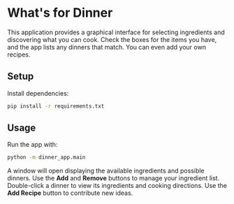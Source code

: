 # What's for Dinner

This application provides a graphical interface for selecting ingredients and
discovering what you can cook. Check the boxes for the items you have, and the
app lists any dinners that match. You can even add your own recipes.

## Setup

Install dependencies:

```bash
pip install -r requirements.txt
```

## Usage

Run the app with:

```bash
python -m dinner_app.main
```

A window will open displaying the available ingredients and possible dinners.
Use the **Add** and **Remove** buttons to manage your ingredient list.
Double-click a dinner to view its ingredients and cooking directions.
Use the **Add Recipe** button to contribute new ideas.
